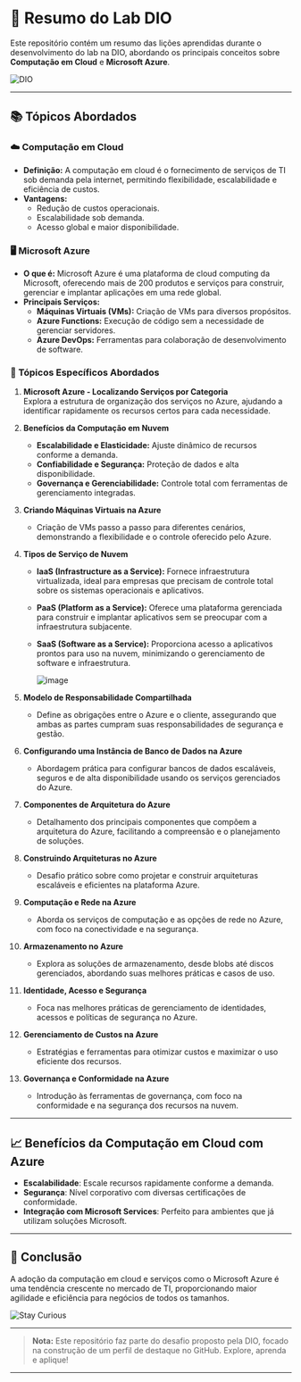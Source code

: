 # 🚀 Resumo do Lab DIO

Este repositório contém um resumo das lições aprendidas durante o desenvolvimento do lab na DIO, abordando os principais conceitos sobre **Computação em Cloud** e **Microsoft Azure**.

![DIO](https://img.shields.io/badge/DIO-Desafio-orange?style=flat-square&logo=hack-the-box)

---

## 📚 Tópicos Abordados

### ☁️ Computação em Cloud
- **Definição:** A computação em cloud é o fornecimento de serviços de TI sob demanda pela internet, permitindo flexibilidade, escalabilidade e eficiência de custos.
- **Vantagens:**
  - Redução de custos operacionais.
  - Escalabilidade sob demanda.
  - Acesso global e maior disponibilidade.

### 🖥️ Microsoft Azure
- **O que é:** Microsoft Azure é uma plataforma de cloud computing da Microsoft, oferecendo mais de 200 produtos e serviços para construir, gerenciar e implantar aplicações em uma rede global.
- **Principais Serviços:**
  - **Máquinas Virtuais (VMs):** Criação de VMs para diversos propósitos.
  - **Azure Functions:** Execução de código sem a necessidade de gerenciar servidores.
  - **Azure DevOps:** Ferramentas para colaboração de desenvolvimento de software.

### 📌 Tópicos Específicos Abordados
1. **Microsoft Azure - Localizando Serviços por Categoria**  
   Explora a estrutura de organização dos serviços no Azure, ajudando a identificar rapidamente os recursos certos para cada necessidade.

2. **Benefícios da Computação em Nuvem**  
   - **Escalabilidade e Elasticidade:** Ajuste dinâmico de recursos conforme a demanda.  
   - **Confiabilidade e Segurança:** Proteção de dados e alta disponibilidade.  
   - **Governança e Gerenciabilidade:** Controle total com ferramentas de gerenciamento integradas.

3. **Criando Máquinas Virtuais na Azure**  
   - Criação de VMs passo a passo para diferentes cenários, demonstrando a flexibilidade e o controle oferecido pelo Azure.

4. **Tipos de Serviço de Nuvem**  
   - **IaaS (Infrastructure as a Service):** Fornece infraestrutura virtualizada, ideal para empresas que precisam de controle total sobre os sistemas operacionais e aplicativos.
   - **PaaS (Platform as a Service):** Oferece uma plataforma gerenciada para construir e implantar aplicativos sem se preocupar com a infraestrutura subjacente.
   - **SaaS (Software as a Service):** Proporciona acesso a aplicativos prontos para uso na nuvem, minimizando o gerenciamento de software e infraestrutura.

     ![image](https://github.com/user-attachments/assets/fc5a8963-a21c-4118-b9e6-6bf5467d7e49)


5. **Modelo de Responsabilidade Compartilhada**  
   - Define as obrigações entre o Azure e o cliente, assegurando que ambas as partes cumpram suas responsabilidades de segurança e gestão.

6. **Configurando uma Instância de Banco de Dados na Azure**  
   - Abordagem prática para configurar bancos de dados escaláveis, seguros e de alta disponibilidade usando os serviços gerenciados do Azure.

7. **Componentes de Arquitetura do Azure**  
   - Detalhamento dos principais componentes que compõem a arquitetura do Azure, facilitando a compreensão e o planejamento de soluções.

8. **Construindo Arquiteturas no Azure**  
   - Desafio prático sobre como projetar e construir arquiteturas escaláveis e eficientes na plataforma Azure.

9. **Computação e Rede na Azure**  
   - Aborda os serviços de computação e as opções de rede no Azure, com foco na conectividade e na segurança.

10. **Armazenamento no Azure**  
    - Explora as soluções de armazenamento, desde blobs até discos gerenciados, abordando suas melhores práticas e casos de uso.

11. **Identidade, Acesso e Segurança**  
    - Foca nas melhores práticas de gerenciamento de identidades, acessos e políticas de segurança no Azure.

12. **Gerenciamento de Custos na Azure**  
    - Estratégias e ferramentas para otimizar custos e maximizar o uso eficiente dos recursos.

13. **Governança e Conformidade na Azure**  
    - Introdução às ferramentas de governança, com foco na conformidade e na segurança dos recursos na nuvem.

---

## 📈 Benefícios da Computação em Cloud com Azure
- **Escalabilidade**: Escale recursos rapidamente conforme a demanda.
- **Segurança**: Nível corporativo com diversas certificações de conformidade.
- **Integração com Microsoft Services**: Perfeito para ambientes que já utilizam soluções Microsoft.

---

## 📝 Conclusão
A adoção da computação em cloud e serviços como o Microsoft Azure é uma tendência crescente no mercado de TI, proporcionando maior agilidade e eficiência para negócios de todos os tamanhos.

![Stay Curious](https://img.shields.io/badge/Keep_Learning!-green?style=flat-square&logo=leanpub)

---

> **Nota:** Este repositório faz parte do desafio proposto pela DIO, focado na construção de um perfil de destaque no GitHub. Explore, aprenda e aplique!

---
